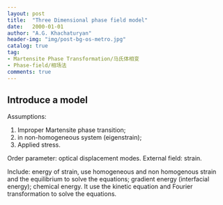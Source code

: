 ```yaml
---
layout: post
title:  "Three Dimensional phase field model"
date:   2000-01-01
author: "A.G. Khachaturyan"
header-img: "img/post-bg-os-metro.jpg"
catalog: true
tag:
- Martensite Phase Transformation/马氏体相变
- Phase-field/相场法
comments: true
---
```

Introduce a model
-----------

Assumptions:

1. Improper Martensite phase transition;
2. in non-homogeneous system (eigenstrain);
3. Applied stress.

Order parameter: optical displacement modes.
External field: strain.

Include: energy of strain, use homogeneous and non homogenous strain and the equilibrium to solve the equations; gradient energy (interfacial energy); chemical energy. It use the kinetic equation and Fourier transformation to solve the equations.

